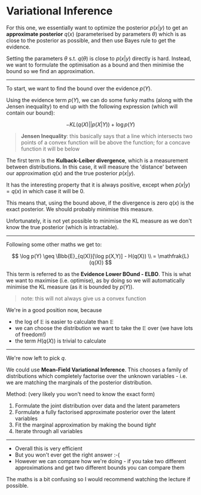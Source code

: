 # Variational Inference

For this one, we essentially want to optimize the posterior $p(x|y)$ to get an **approximate posterior** $q(x)$ (parameterised by parameters $\theta$) which is as close to the posterior as possible, and then use Bayes rule to get the evidence.

Setting the parameters $\theta$ s.t. $q(\theta)$ is close to $p(x|y)$ directly is hard. Instead, we want to formulate the optimisation as a bound and then minimise the bound so we find an approximation.

---

To start, we want to find the bound over the evidence $p(Y)$.

Using the evidence term $p(Y)$, we can do some funky maths (along with the Jensen inequality) to end up with the following expression (which will contain our bound):

$$
-KL (q(X) || p(X|Y)) + \log p(Y)
$$

> **Jensen Inequality**: this basically says that a line which intersects two points of a convex function will be above the function; for a concave function it will be below

The first term is the **Kulback-Leiber divergence**, which is a measurement between distributions. In this case, it will measure the 'distance' between our approximation $q(x)$ and the true posterior $p(x|y)$.

It has the interesting property that it is always positive, except when $p(x|y) = q(x)$ in which case it will be $0$.

This means that, using the bound above, if the divergence is zero $q(x)$ is the exact posterior. We should probably minimise this measure.

Unfortunately, it is not yet possible to minimise the KL measure as we don't know the true posterior (which is intractable).

---

Following some other maths we get to:

$$
\log p(Y) \geq \Bbb{E}_{q(X)}[\log p(X,Y)] - H(q(X))
\\ = \mathfrak{L}(q(X))
$$

This term is referred to as the **Evidence Lower BOund - ELBO**. This is what we want to maximise (i.e. optimise), as by doing so we will automatically minimise the KL measure (as it is bounded by $p(Y)$).

> note: this will not always give us a convex function

We're in a good position now, because

* the log of $\mathbb{E}$ is easier to calculate than $\mathbb{E}$
* we can choose the distribution we want to take the $\mathbb{E}$ over (we have lots of freedom!)
* the term $H(q(X))$ is trivial to calculate

---

We're now left to pick $q$.

We could use **Mean-Field Variational Inference**. This chooses a family of distributions which completely factorise over the unknown variables - i.e. we are matching the marginals of the posterior distribution.

Method: (very likely you won't need to know the exact form)

1. Formulate the joint distribution over data and the latent parameters
2. Formulate a fully factorised approximate posterior over the latent variables
3. Fit the marginal approximation by making the bound *tight*
4. Iterate through all variables

---

* Overall this is very efficient
* But you won't ever get the right answer :-(
* However we can compare how we're doing - if you take two different approximations and get two different bounds you can compare them

The maths is a bit confusing so I would recommend watching the lecture if possible.